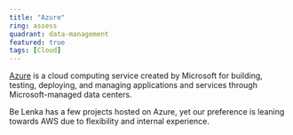 ```yaml
---
title: "Azure"
ring: assess
quadrant: data-management
featured: true
tags: [Cloud]
---
```


[Azure](https://azure.microsoft.com/) is a cloud computing service created by Microsoft for building, testing, deploying, and managing applications and services through Microsoft-managed data centers.

Be Lenka has a few projects hosted on Azure, yet our preference is leaning towards AWS due to flexibility and internal experience.
